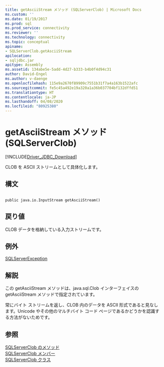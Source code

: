 ```yaml
---
title: getAsciiStream メソッド (SQLServerClob) | Microsoft Docs
ms.custom: ''
ms.date: 01/19/2017
ms.prod: sql
ms.prod_service: connectivity
ms.reviewer: ''
ms.technology: connectivity
ms.topic: conceptual
apiname:
- SQLServerClob.getAsciiStream
apilocation:
- sqljdbc.jar
apitype: Assembly
ms.assetid: 134abe5e-5add-4d27-b333-b4b0f4d94c31
author: David-Engel
ms.author: v-daenge
ms.openlocfilehash: 115e9a2670f89909c7551b31f7a4a163b1522afc
ms.sourcegitcommit: fe5c45a492e19a320a1a36b037704bf132dffd51
ms.translationtype: HT
ms.contentlocale: ja-JP
ms.lasthandoff: 04/08/2020
ms.locfileid: "80925380"
---
```

# <a name="getasciistream-method-sqlserverclob"></a>getAsciiStream メソッド (SQLServerClob)
[!INCLUDE[Driver_JDBC_Download](../../../includes/driver_jdbc_download.md)]

  CLOB を ASCII ストリームとして具体化します。  
  
## <a name="syntax"></a>構文  
  
```  
  
public java.io.InputStream getAsciiStream()  
```  
  
## <a name="return-value"></a>戻り値  
 CLOB データを格納している入力ストリームです。  
  
## <a name="exceptions"></a>例外  
 [SQLServerException](../../../connect/jdbc/reference/sqlserverexception-class.md)  
  
## <a name="remarks"></a>解説  
 この getAsciiStream メソッドは、java.sql.Clob インターフェイスの getAsciiStream メソッドで指定されています。  
  
 常にバイト ストリームを返し、CLOB 内のデータを ASCII 形式であると見なします。Unicode やその他のマルチバイト コード ページであるかどうかを認識する方法がないためです。  
  
## <a name="see-also"></a>参照  
 [SQLServerClob のメソッド](../../../connect/jdbc/reference/sqlserverclob-methods.md)   
 [SQLServerClob メンバー](../../../connect/jdbc/reference/sqlserverclob-members.md)   
 [SQLServerClob クラス](../../../connect/jdbc/reference/sqlserverclob-class.md)  
  
  

